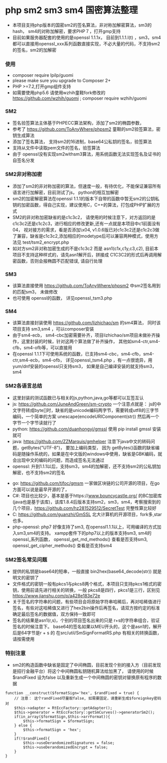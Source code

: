 # php sm2 sm3 sm4 国密算法整理
* 本项目支持php版本的国密sm2的签名算法，非对称加解密算法，sm3的hash，  sm4的对称加解密，要求PHP７，打开gmp支持
* 目前如果服务器配套的使用的是openssl 1.1.1x， 目前到1.1.1.l(t) ，sm3，sm4都可以直接用openssl_xxx系列函数直接实现，不必大量的代码，不支持sm2的签名，sm2的加解密

### 使用
* composer require lpilp/guomi
* please make sure you upgrade to Composer 2+
* PHP >=7.2,打开gmp组件支持
* 如需要使用php5.6 请使用wzhih童鞋fork修改的 https://github.com/wzhih/guomi ; composer require wzhih/guomi
### SM2
* 签名验签算法主体基于PHPECC算法架构，添加了sm2的椭圆参数，
* 参考了 https://github.com/ToAnyWhere/phpsm2 童鞋的sm2验签算法，密钥生成算法
* 添加了签名算法， 支持sm2的16进制，base64公私钥的签名，验签算法
* 支持从文件中读取pem文件的签名，验签算法
* 由于 openssl没有实现sm2withsm3算法，用系统函数无法实现签名及证书的自签名分发

### SM2非对称加密
* 添加了sm2的非对称加密的算法，但速度一般，有待优化，不能保证兼容所有语言进行加解密，目前测试了js， python的相互加解密
* sm2的加密解密算法在openssl 1.1.1的版本下自带的函数中暂无sm2的公钥私钥的加密函数，得自己实现，建议使用C，C++的算法，打包成PHP扩展的方式
* SM2的非对称加密缺省的是c1c3c2， 请使用的时候注意下，对方返回的是c1c3c2还是c1c2c3，进行相应的修改更新,还有一点就是本项目中c1前面没有04， 视对接方的需求，看是否添加\x04, v1.0.6版已对c1c3c2还是c1c2c3做了兼容，缺省是c1c3c2,添加相应的modetype后可以兼容两种模式，使用方法见  test/tsm2_encrypt.php
* 如对方sm2非对称加密生成的不是c1c3c2 而是 asn1(c1x,c1y,c3,c2), 目前本项目不支持这种样式的，请先asn1解开后，拼接成 C1C3C2的形式后再调用解密函数，否则会报椭圆不匹配错误, 请自行处理

### SM3
* 该算法直接使用 https://github.com/ToAnyWhere/phpsm2 中sm2签名用到的匹配sm3， 未做修改
* 也可使用 openssl的函数， 详见openssl_tsm3.php

### SM4
* 该算法直接封装使用 https://github.com/lizhichao/sm  的sm4算法， 同时该项目支持 sm3,sm4 ，可以composer安装
* 由于sm4-ecb， sm4-cbc加密需要补齐，项目lizhichao/sm项目未做补齐操作，这里封装的时候，针对这两个算法做了补齐操作， 其他如sm4-ctr,sm4-cfb，sm4-ofb等，可以直接用
* 在openssl 1.1.1下可使用系统的函数，已支持sm4-cbc，sm4-cfb，sm4-ctr,sm4-ecb，sm4-ofb，  详见openssl_tsm4.php ，有一点很诡异，用yum/dnf安装的openssl只支持sm3， 如果是自己编译安装的就支持sm3，sm4

### SM2各语言总结
* 这里封装的测试函数已与相关的js,python,java,go等都可以互签互认
* js: https://github.com/JuneAndGreen/sm-crypto 一个注意点就是： js的中文字符转成byte[]时，缺省的是unicode编码两字节，需要转成utf8的三字节编码，一个简单的方案 unescape(encodeURIComponent(str)) 然后再一个字节一个字节读就行了
* python: https://github.com/duanhongyi/gmssl  使用 pip install gmssl 安装就可
* java: https://github.com/ZZMarquis/gmhelper 注意下java中文的转码问题，getBytes("UTF-8")， 要加上编码类型， 因为 getBytes()函数的缺省编码是随操作系统的，如果是在中文版的windows中使用，缺省是GBK编码，就会出现中文的编码的问题，而造成签名无法通过
* openssl: 升到1.1.1以后，支持sm3，sm4的加解密，还不支持sm2的公私钥加解密，也不支持sm2的签名
+ go: https://github.com/tjfoc/gmsm 一家做区块链的公司开源的项目，在go方面可以说是最早开源的了，
+ C#: 项目也比较少，基本是基于https://www.bouncycastle.org/ 的BC加密库(java也是基于该库)，该库1.8.4后版本支持sm2，sm3，sm4，考察搜索到的几个项目，https://github.com/hz281529512/SecretTest 完整性算比较好
+ C: https://github.com/guanzhi/GmSSL 北大计算机的开源项目，fork多,star也多。
+ php-openssl:  php7 好像支持了sm3, 在openssl1.1.1以上，可用编译的方式加入sm3,sm4的支持。 xampp套件下的php7以上的版本支持sm3, sm4的openssl_系列函数， openssl_get_md_methods() 查看是否支持sm3, openssl_get_cipher_methods() 查看是否支持sm4
### SM2签名常见问题
  * 提供的私钥是base64的短串，一般直接 bin2hex(base64_decode(str)) 就是明文的密钥了
  * 文件格式的密钥一般有pkcs1与pkcs8两个格式，本项目只支持pkcs1格式的密钥，使用前请先进行相关的转换，一般 pkcs8是四行，pkcs1是三行，区别见 https://www.jianshu.com/p/a428e183e72e
  * 关于签名的字符串的问题，有些项目会将原始字符串哈稀后，再对哈稀值进行签名，有些对这哈稀值又进行了hex2bin操作后再签名，请双方按约定的标准确定最后签名的数据值，双方保持一致即可
  * 签名的结果是asn1(r,s)，个别的项目签名出来的只是 r+s的字符串组合，验证签名的时候注意下。 base64的签名如果以MEU开头的，这个是asn1的，解开后是64字节是r + s 的  在src/util/SmSignFormatRS.php 有相关的转换函数，请按需使用
### 特别注意
  * sm2的构造函数中缺省是固定了中间椭圆，目前发现个别的接入方（目前发现是招行金融平台）将这个中间椭圆私钥随机算法给加黑了， 请使用的时候 $randFixed 设为false 以及重新生成一个中间椭圆的密钥对替换原有程序的数据
```
function __construct($formatSign='hex', $randFixed = true) {
    // 注意： 这个randFixed尽量取false, 如需要固定，请重新生成$foreignkey密码对
    $this->adapter = RtEccFactory::getAdapter();
    $this->generator = RtEccFactory::getSmCurves()->generatorSm2();
    if(in_array($formatSign,$this->arrFormat)){
        $this->formatSign = $formatSign;
    } else {
        $this->formatSign = 'hex';
    }
    if(!$randFixed){
        $this->useDerandomizedSignatures = false;
        $this->useDerandomizedEncrypt = false;
    }
}
```


